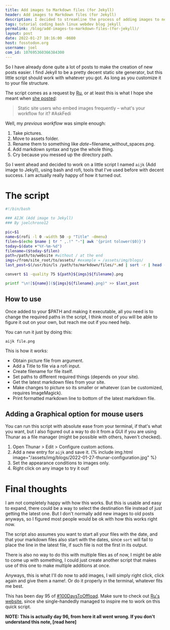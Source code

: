 ```yaml
---
title: Add images to Markdown files (for Jekyll)
header: Add images to Markdown files (for Jekyll)
description: I decided to streamline the process of adding images to new posts quickly, how did I do it? Using bash scripts of course!
tags: tutorial coding bash linux webdev blog jekyll
permalink: /blog/add-images-to-markdown-files-(for-jekyll)/
layout: post
date: 2022-01-27 10:16:00 -0600
host: fosstodon.org
username: joel
com_id: 107695360366384300
---
```


So I have already done quite a lot of posts to make the creation of new posts easier. I find Jekyll to be a pretty decent static site generator, but this little script should work with whatever you got. As long as you customize it to your file structure.

The script comes as a request by [Ru](https://fosstodon.org/@celia), or at least this is what I hope she meant when [she posted](https://fosstodon.org/@celia/107694900078045072):

> Static site users who embed images frequently – what's your workflow for it? #AskFedi

Well, my *previous workflow* was simple enough:

1. Take pictures.
2. Move to assets folder.
3. Rename them to something like $date-$filename_without_spaces.png.
4. Add markdown syntax and type the whole thing.
5. Cry because you messed up the directory path.

So I went ahead and decided to work on a little script I named `aijk` (Add image to Jekyll), using bash and rofi, tools that I've used before with decent success. I am actually really happy of how it turned out.

# The script



```bash
#!/bin/bash

### AIJK (Add image to Jekyll)
### By joelchrono12

pic=$1
name=$(rofi -l 0 -width 50 -p "Title" -dmenu)
filen=$(echo $name | tr " ,.!" "-"| awk '{print tolower($0)}')
today=$(date +"%Y-%m-%d")
filename=($today-$filen)
path=/path/to/website #without / at the end
imgs=/from/site_root/to/assets/ #example = /assets/img/blogs/
last_post=$(/usr/bin/ls /path/to/markdown/files/*.md | sort -r | head -n 1)

convert $1 -quality 75 ${path}${imgs}${filename}.png

printf "\n![${name}](${imgs}${filename}.png)" >> $last_post

```

## How to use

Once added to your $PATH and making it executable, all you need is to change the required paths in the script, I think most of you will be able to figure it out on your own, but reach me out if you need help. 

You can run it just by doing this:

```
aijk file.png
```

This is how it works:

* Obtain picture file from argument.
* Add a Title to file via a rofi input.
* Create filename for file itself.
* Set paths to different required things (depends on your site).
* Get the latest markdown files from your site.
* Make changes to picture so its smaller or whatever (can be customized, requires ImageMagick).
* Print formatted markdown line to bottom of the latest markdown file.

## Adding a Graphical option for mouse users

You can run this script with absolute ease from your terminal, if that's what you want, but I also figured out a way to do it from a GUI if you are using Thunar as a file manager (might be possible with others, haven't checked).

1. Open Thunar > Edit > Configure custom actions.
2. Add a new entry for `aijk` and save it.
{% include img.html image="/assets/img/blogs/2022-01-27-thunar-configuration.jpg" %}
4. Set the appearance conditions to images only.
3. Right click on any image to try it out!

# Final thoughts

I am not completely happy with how this works. But this is usable and easy to expand, there could be a way to select the destination file instead of just getting the latest one. But I don't normally add new images to old posts anyways, so I figured most people would be ok with how this works right now.

The script also assumes you want to start all your files with the date, and that your markdown files also start with the dates, since `sort`  will fail to place the line in the latest file, if such file is not the first in its output.

There is also no way to do this with multiple files as of now, I might be able to come up with something, I could just create another script that makes use of this one to make multiple additions at once.

Anyways, this is what I'll do now to add images, I will simply right click, click again and give them a name!. Or do it properly in the terminal, whatever fits me best.

This has been day 95 of [#100DaysToOffload](https://100daystooffload.com). Make sure to check out [Ru's website](https://rusingh.com/), since she single-handedly managed to inspire me to work on this quick script.

**NOTE: This is actually day 96, from here it all went wrong. If you don't understand this note, [read here]**


